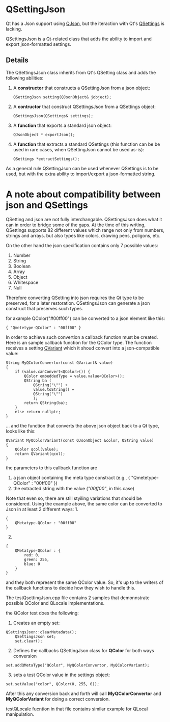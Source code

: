 # QSettingJson

Qt has a Json support using [QJson](https://doc.qt.io/qt-6/json.html), but the iteraction with Qt's [QSettings](https://doc.qt.io/qt-6/qsettings.html) is lacking. 

QSettingsJson is a Qt-related class that adds the ability to import and export json-formatted settings.

## Details

The QSettingsJson class inherits from Qt's QSetting class and adds the following abilities:

1. A **constructor** that constructs a QSettingJson from a json object:
    ```lang c++
    QSettingJson setting(QJsonObject& jobject);
    ```
2. A **contructor** that construct QSettingsJson from a QSettings object:
    ```lang cpp
    QSettingsJson(QSettings& settings);
    ```
3. A **function** that exports a standard json object:
    ```lang c++
    QJsonObject * exportJson();
    ```
4. A **function** that extracts a standard QSettings (this function can be be used in rare cases, when QSettingJson cannot be used as-is):
    ```lang c++
    QSettings *extractSettings();
    ```
    
As a general rule QSettingJson can be used whenever QSettings is to be used, but with the extra ability to import/export a json-formatted string.

# A note about compatibility between json and QSettings

QSetting and json are not fully interchangable. QSettingsJson does what it can in order to bridge some of the gaps. At the time of this writing, QSettings supports 82 different values which range not only from numbers, strings and arrays. but also types like colors, drawing pens, poligons, etc.

On the other hand the json specification contains only 7 possible values:
1. Number 
2. String 
3. Boolean 
4. Array 
5. Object 
6. Whitespace
7. Null

Therefore converting QSetting into json requires the Qt type to be preserved, for a later restoration. 
QSettingsJson can generate a json construct that preserves such types. 

for axample QColor("#00ff00") can be converted to a json element like this:
```lang=json
{ "Qmetetype-QColor" : "00ff00" }
```
In order to achieve such convertion a callback function must be created. Here is an sample callback function for the QColor type. The function receives a setting [QVariant](https://doc.qt.io/qt-6/qvariant.html) which it shoud convert into a json-compatible value:
```lang=c++
String MyQColorConvertor(const QVariant& value)
{
    if (value.canConvert<QColor>()) {
        QColor embeddedType = value.value<QColor>();
        QString ba (
            QString("\"") +
            value.toString() +
            QString("\"")
            );
        return QString(ba);
    }
    else return nullptr;
}
```

... and the function that converts the above json object back to a Qt type, looks like this:
```lang=c++
QVariant MyQColorVariant(const QJsonObject &color, QString value)
{
    QColor qcol(value);
    return QVariant(qcol);
}
```
the parameters to this callback function are
1. a json object containing the meta type constract (e.g., { "Qmetetype-QColor" : "00ff00" })
1. the extracted string with the value (*"00ff00"*, in this case)

Note that even so, there are still styiling variations that should be considered. Using the example above, the same color can be converted to Json in at least 2 different ways:
1. 
``` lang=json
{ 
    QMetatype-QColor : "00ff00" 
}
```
2. 
``` lang=json
{ 
    QMetatype-QColor : {
        red: 0,
        green: 255,
        blue: 0
    } 
}
```

and they both represent the same QColor value. So, it's up to the writers of the callback functions to decide how they wish to handle this. 

The testQsettingJson.cpp file contains 2 samples that demonnstrate possible QColor and QLocale implementations.

the QColor test does the following:
1. Creates an empty set:
```lang=c++
QSettingsJson::clearMetadata();
    QSettingsJson set;
    set.clear();
```
2. Defines the callbacks QSettingJson class for **QColor** for both ways conversion
```lang=c++
set.addQMetaType("QColor", MyQColorConvertor, MyQColorVariant);
```
3. sets a test QColor value in the settings object:
```lang=c++
set.setValue("color", QColor(0, 255, 0));
```
After this any conversion back and forth will call **MyQColorConvertor** and **MyQColorVariant** for doing a correct conversion.

testQLocale fucntion in that file contains similar example for QLocal manipulation.
